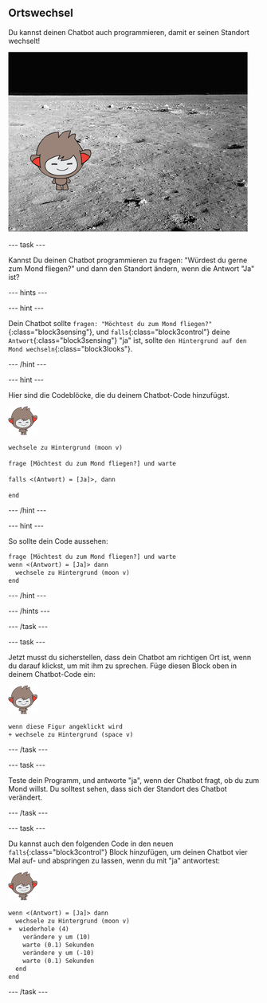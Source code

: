 ## Ortswechsel

Du kannst deinen Chatbot auch programmieren, damit er seinen Standort wechselt!

![Ein Bühnenbild wechseln und ausprobieren](images/chatbot-backdrop-moon.png)

--- task ---

Kannst Du deinen Chatbot programmieren zu fragen: "Würdest du gerne zum Mond fliegen?" und dann den Standort ändern, wenn die Antwort "Ja" ist?

--- hints ---

--- hint ---

Dein Chatbot sollte `fragen: "Möchtest du zum Mond fliegen?"`{:class="block3sensing"}, und `falls`{:class="block3control"} deine `Antwort`{:class="block3sensing"} "ja" ist, sollte `den Hintergrund auf den Mond wechseln`{:class="block3looks"}.

--- /hint ---

--- hint ---

Hier sind die Codeblöcke, die du deinem Chatbot-Code hinzufügst.

![nano sprite](images/nano-sprite.png)

```blocks3
wechsele zu Hintergrund (moon v)

frage [Möchtest du zum Mond fliegen?] und warte

falls <(Antwort) = [Ja]>, dann 

end
```

--- /hint ---

--- hint ---

So sollte dein Code aussehen:

```blocks3
frage [Möchtest du zum Mond fliegen?] und warte
wenn <(Antwort) = [Ja]> dann 
  wechsele zu Hintergrund (moon v)
end
```

--- /hint ---

--- /hints ---

--- /task ---

--- task ---

Jetzt musst du sicherstellen, dass dein Chatbot am richtigen Ort ist, wenn du darauf klickst, um mit ihm zu sprechen. Füge diesen Block oben in deinem Chatbot-Code ein:

![nano sprite](images/nano-sprite.png)

```blocks3
wenn diese Figur angeklickt wird
+ wechsele zu Hintergrund (space v)
```

--- /task ---

--- task ---

Teste dein Programm, und antworte "ja", wenn der Chatbot fragt, ob du zum Mond willst. Du solltest sehen, dass sich der Standort des Chatbot verändert.

--- /task ---

--- task ---

Du kannst auch den folgenden Code in den neuen `falls`{:class="block3control"} Block hinzufügen, um deinen Chatbot vier Mal auf- und abspringen zu lassen, wenn du mit "ja" antwortest:

![nano sprite](images/nano-sprite.png)

```blocks3
wenn <(Antwort) = [Ja]> dann 
  wechsele zu Hintergrund (moon v)
+  wiederhole (4) 
    verändere y um (10)
    warte (0.1) Sekunden
    verändere y um (-10)
    warte (0.1) Sekunden
  end
end
```

--- /task ---